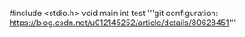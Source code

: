 #include <stdio.h>
void main
int test 
'''git configuration: https://blog.csdn.net/u012145252/article/details/80628451'''
